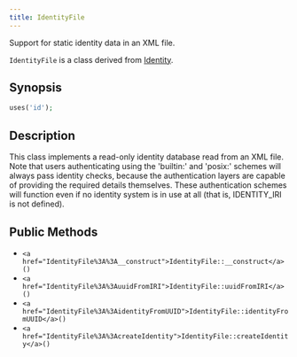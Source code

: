 ```yaml
---
title: IdentityFile
---
```


Support for static identity data in an XML file.

`IdentityFile` is a class derived from <a href="Identity">Identity</a>.

## Synopsis

```php
uses('id');
```

## Description

This class implements a read-only identity database read from an XML file.
Note that users authenticating using the 'builtin:' and 'posix:' schemes
will always pass identity checks, because the authentication layers are
capable of providing the required details themselves. These authentication
schemes will function even if no identity system is in use at all (that is,
IDENTITY_IRI is not defined).

## Public Methods

* `<a href="IdentityFile%3A%3A__construct">IdentityFile::__construct</a>()`
* `<a href="IdentityFile%3A%3AuuidFromIRI">IdentityFile::uuidFromIRI</a>()`
* `<a href="IdentityFile%3A%3AidentityFromUUID">IdentityFile::identityFromUUID</a>()`
* `<a href="IdentityFile%3A%3AcreateIdentity">IdentityFile::createIdentity</a>()`

